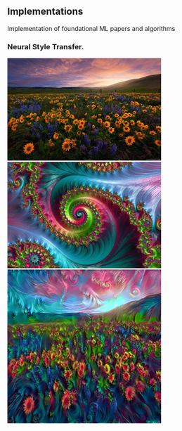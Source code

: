 ## Implementations
Implementation of foundational ML papers and algorithms


### Neural Style Transfer.

<div>
<img src="images/flower.jpg" width="350">
<img src="images/style2.jpg" width="350">
<img src="images/generatedimage.png" width="350">
</div>
